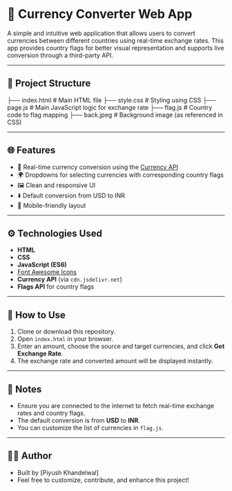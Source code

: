 # 💱 Currency Converter Web App

A simple and intuitive web application that allows users to convert currencies between different countries using real-time exchange rates. This app provides country flags for better visual representation and supports live conversion through a third-party API.

---

## 📁 Project Structure

├── index.html       # Main HTML file
├── style.css        # Styling using CSS
├── page.js          # Main JavaScript logic for exchange rate
├── flag.js          # Country code to flag mapping
├── back.jpeg        # Background image (as referenced in CSS)


---

## 🌐 Features

- 🔄 Real-time currency conversion using the [Currency API](https://github.com/fawazahmed0/currency-api)
- 🌍 Dropdowns for selecting currencies with corresponding country flags
- 🖼️ Clean and responsive UI
- ⬇️ Default conversion from USD to INR
- 📲 Mobile-friendly layout

---

## ⚙️ Technologies Used

- **HTML**
- **CSS**
- **JavaScript (ES6)**
- [Font Awesome Icons](https://fontawesome.com/)
- **Currency API** (via `cdn.jsdelivr.net`)
- **Flags API** for country flags

---

## 🚀 How to Use

1. Clone or download this repository.
2. Open `index.html` in your browser.
3. Enter an amount, choose the source and target currencies, and click **Get Exchange Rate**.
4. The exchange rate and converted amount will be displayed instantly.

---

## 📝 Notes

- Ensure you are connected to the internet to fetch real-time exchange rates and country flags.
- The default conversion is from **USD** to **INR**.
- You can customize the list of currencies in `flag.js`.

---


## 👨‍💻 Author

- Built by [Piyush Khandelwal]
- Feel free to customize, contribute, and enhance this project!

